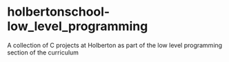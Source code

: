 # holbertonschool-low_level_programming
A collection of C projects at Holberton as part of the low level programming section of the curriculum
